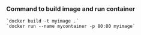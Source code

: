 ### Command to build image and run container
    `docker build -t myimage .`
    `docker run --name mycontainer -p 80:80 myimage`